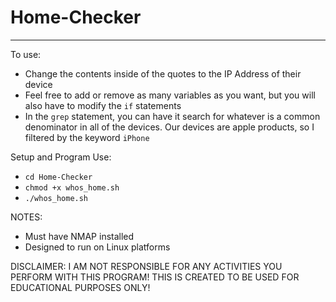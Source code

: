 # Home-Checker
---

To use:
 - Change the contents inside of the quotes to the IP Address of their device
 - Feel free to add or remove as many variables as you want, but you will also have to modify the `if` statements
 - In the `grep` statement, you can have it search for whatever is a common denominator in all of the devices. Our devices are apple products, so I filtered by the keyword `iPhone`

Setup and Program Use:
 - `cd Home-Checker`
 - `chmod +x whos_home.sh`
 - `./whos_home.sh`
 
NOTES:
 - Must have NMAP installed
 - Designed to run on Linux platforms

DISCLAIMER:
I AM NOT RESPONSIBLE FOR ANY ACTIVITIES YOU PERFORM WITH THIS PROGRAM! THIS IS CREATED TO BE USED FOR EDUCATIONAL PURPOSES ONLY!
